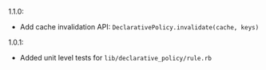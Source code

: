 1.1.0:

- Add cache invalidation API: `DeclarativePolicy.invalidate(cache, keys)`

1.0.1:

- Added unit level tests for `lib/declarative_policy/rule.rb`
